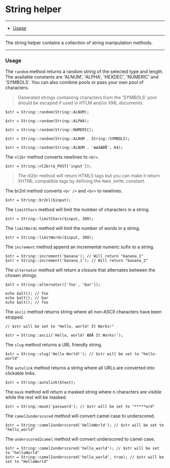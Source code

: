 # String helper

--------------------------------------------------------

* [Usage](#usage)

--------------------------------------------------------

The string helper contains a collection of string manipulation methods.

--------------------------------------------------------

<a id="usage"></a>

### Usage

The ```random``` method returns a random string of the selected type and length. The available constants are 'ALNUM', 'ALPHA', 'HEXDEC', 'NUMERIC' and 'SYMBOLS'. You can also combine pools or pass your own pool of characters.

> Generated strings containing characters from the 'SYMBOLS' pool should be escaped if used in HTLM and/or XML documents.

	$str = String::random(String::ALNUM);

	$str = String::random(String::ALPHA);

	$str = String::random(String::NUMERIC);

	$str = String::random(String::ALNUM . String::SYMBOLS);

	$str = String::random(String::ALNUM . 'æøåÆØÅ', 64);

The ```nl2br``` method converts newlines to ```<br>```.

	$str = String::nl2br($_POST['input']);

> The nl2br method will return HTML5 tags but you can make it return XHTML compatible tags by defining the ```MAKO_XHTML``` constant.

The br2nl method converts ```<br />``` and ```<br>``` to newlines.

	$str = String::br2nl($input);

The ```limitChars``` method will limit the number of characters in a string.

	$str = String::limitChars($input, 300);

The ```limitWords``` method will limit the number of words in a string.

	$str = String::limitWords($input, 300);

The ```increment``` method append an incremental numeric sufix to a string.

	$str = String::increment('banana'); // Will return "banana_1"
	$str = String::increment('banana_1'); // Will return "banana_2"

The ```alternator``` method will return a closure that alternates between the chosen strings.

	$alt = String::alternator(['foo', 'bar']);

	echo $alt(); // foo
	echo $alt(); // bar
	echo $alt(); // foo

The ```ascii``` method returns string where all non-ASCII characters have been stripped.

	// $str will be set to "Hello, world! It Works!"

	$str = String::ascii('Hello, world! ÆØÅ It Works!');

The ```slug``` method returns a URL friendly string.

	$str = String::slug('Hello World!'); // $str will be set to "hello-world"

The ```autolink``` method returns a string where all URLs are converted into clickable links.

	$str = String::autolink($text);

The ```mask``` method will return a masked string where n characters are visible while the rest will be masked.

	$str = String::mask('password'); // $str will be set to "*****ord"

The ```camel2underscored``` method will convert camel case to underscored.

	$str = String::camel2underscored('HelloWorld'); // $str will be set to "hello_world"

The ```underscored2camel``` method will convert underscored to camel case.

	$str = String::camel2underscored('hello_world'); // $str will be set to "helloWorld"
	$str = String::camel2underscored('hello_world', true); // $str will be set to "HelloWorld"